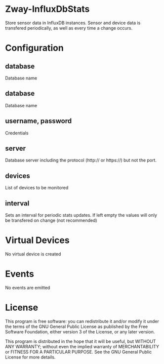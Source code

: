 # Zway-InfluxDbStats

Store sensor data in InfluxDB instances. Sensor and device data is transfered
periodically, as well as every time a change occurs.

# Configuration

## database

Database name

## database

Database name

## username, password

Credentials

## server

Database server including the protocol (http:// or https://) but not the port.

## devices

List of devices to be monitored

## interval

Sets an interval for periodic stats updates. If left empty the values will only be transfered on change (not recommended)

# Virtual Devices

No virtual device is created

# Events

No events are emitted

# License

This program is free software: you can redistribute it and/or modify
it under the terms of the GNU General Public License as published by
the Free Software Foundation, either version 3 of the License, or any 
later version.

This program is distributed in the hope that it will be useful,
but WITHOUT ANY WARRANTY; without even the implied warranty of
MERCHANTABILITY or FITNESS FOR A PARTICULAR PURPOSE. See the
GNU General Public License for more details.
